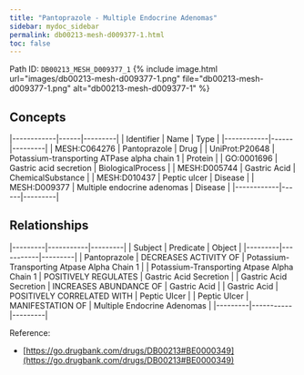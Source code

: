 ```yaml
---
title: "Pantoprazole - Multiple Endocrine Adenomas"
sidebar: mydoc_sidebar
permalink: db00213-mesh-d009377-1.html
toc: false 
---
```



Path ID: `DB00213_MESH_D009377_1`
{% include image.html url="images/db00213-mesh-d009377-1.png" file="db00213-mesh-d009377-1.png" alt="db00213-mesh-d009377-1" %}

## Concepts

|------------|------|---------|
| Identifier | Name | Type    |
|------------|------|---------|
| MESH:C064276 | Pantoprazole | Drug |
| UniProt:P20648 | Potassium-transporting ATPase alpha chain 1 | Protein |
| GO:0001696 | Gastric acid secretion | BiologicalProcess |
| MESH:D005744 | Gastric Acid | ChemicalSubstance |
| MESH:D010437 | Peptic ulcer | Disease |
| MESH:D009377 | Multiple endocrine adenomas | Disease |
|------------|------|---------|

## Relationships

|---------|-----------|---------|
| Subject | Predicate | Object  |
|---------|-----------|---------|
| Pantoprazole | DECREASES ACTIVITY OF | Potassium-Transporting Atpase Alpha Chain 1 |
| Potassium-Transporting Atpase Alpha Chain 1 | POSITIVELY REGULATES | Gastric Acid Secretion |
| Gastric Acid Secretion | INCREASES ABUNDANCE OF | Gastric Acid |
| Gastric Acid | POSITIVELY CORRELATED WITH | Peptic Ulcer |
| Peptic Ulcer | MANIFESTATION OF | Multiple Endocrine Adenomas |
|---------|-----------|---------|

Reference: 
  - [https://go.drugbank.com/drugs/DB00213#BE0000349](https://go.drugbank.com/drugs/DB00213#BE0000349)
